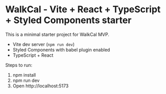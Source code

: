 # WalkCal - Vite + React + TypeScript + Styled Components starter

This is a minimal starter project for WalkCal MVP.
- Vite dev server (`npm run dev`)
- Styled Components with babel plugin enabled
- TypeScript + React

Steps to run:
1. npm install
2. npm run dev
3. Open http://localhost:5173

